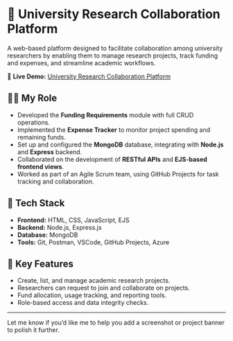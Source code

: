 # 🏫 University Research Collaboration Platform

A web-based platform designed to facilitate collaboration among university researchers by enabling them to manage research projects, track funding and expenses, and streamline academic workflows.

🔗 **Live Demo:** [University Research Collaboration Platform](https://unirescollab-a0bgfbhzcfg6angs.southafricanorth-01.azurewebsites.net/)

## 👨‍💻 My Role

- Developed the **Funding Requirements** module with full CRUD operations.
- Implemented the **Expense Tracker** to monitor project spending and remaining funds.
- Set up and configured the **MongoDB** database, integrating with **Node.js** and **Express** backend.
- Collaborated on the development of **RESTful APIs** and **EJS-based frontend views**.
- Worked as part of an Agile Scrum team, using GitHub Projects for task tracking and collaboration.


## 🧰 Tech Stack

- **Frontend:** HTML, CSS, JavaScript, EJS
- **Backend:** Node.js, Express.js
- **Database:** MongoDB
- **Tools:** Git, Postman, VSCode, GitHub Projects, Azure

## 🎯 Key Features

- Create, list, and manage academic research projects.
- Researchers can request to join and collaborate on projects.
- Fund allocation, usage tracking, and reporting tools.
- Role-based access and data integrity checks.

---

Let me know if you’d like me to help you add a screenshot or project banner to polish it further.
